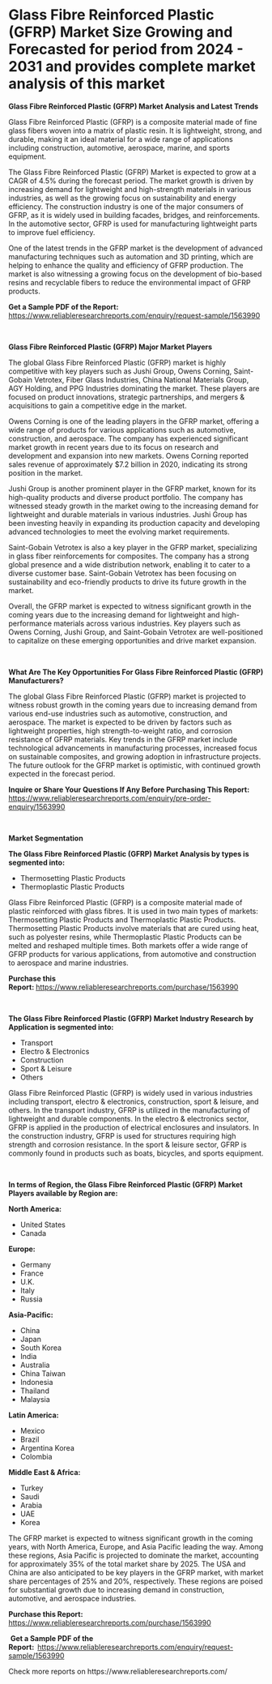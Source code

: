 <p><h1>Glass Fibre Reinforced Plastic (GFRP) Market Size Growing and Forecasted for period from 2024 - 2031 and provides complete market analysis of this market</h1></p><p><strong>Glass Fibre Reinforced Plastic (GFRP) Market Analysis and Latest Trends</strong></p>
<p><p>Glass Fibre Reinforced Plastic (GFRP) is a composite material made of fine glass fibers woven into a matrix of plastic resin. It is lightweight, strong, and durable, making it an ideal material for a wide range of applications including construction, automotive, aerospace, marine, and sports equipment.</p><p>The Glass Fibre Reinforced Plastic (GFRP) Market is expected to grow at a CAGR of 4.5% during the forecast period. The market growth is driven by increasing demand for lightweight and high-strength materials in various industries, as well as the growing focus on sustainability and energy efficiency. The construction industry is one of the major consumers of GFRP, as it is widely used in building facades, bridges, and reinforcements. In the automotive sector, GFRP is used for manufacturing lightweight parts to improve fuel efficiency.</p><p>One of the latest trends in the GFRP market is the development of advanced manufacturing techniques such as automation and 3D printing, which are helping to enhance the quality and efficiency of GFRP production. The market is also witnessing a growing focus on the development of bio-based resins and recyclable fibers to reduce the environmental impact of GFRP products.</p></p>
<p><strong>Get a Sample PDF of the Report:&nbsp;</strong> <a href="https://www.reliableresearchreports.com/enquiry/request-sample/1563990">https://www.reliableresearchreports.com/enquiry/request-sample/1563990</a></p>
<p>&nbsp;</p>
<p><strong>Glass Fibre Reinforced Plastic (GFRP) Major Market Players</strong></p>
<p><p>The global Glass Fibre Reinforced Plastic (GFRP) market is highly competitive with key players such as Jushi Group, Owens Corning, Saint-Gobain Vetrotex, Fiber Glass Industries, China National Materials Group, AGY Holding, and PPG Industries dominating the market. These players are focused on product innovations, strategic partnerships, and mergers & acquisitions to gain a competitive edge in the market.</p><p>Owens Corning is one of the leading players in the GFRP market, offering a wide range of products for various applications such as automotive, construction, and aerospace. The company has experienced significant market growth in recent years due to its focus on research and development and expansion into new markets. Owens Corning reported sales revenue of approximately $7.2 billion in 2020, indicating its strong position in the market.</p><p>Jushi Group is another prominent player in the GFRP market, known for its high-quality products and diverse product portfolio. The company has witnessed steady growth in the market owing to the increasing demand for lightweight and durable materials in various industries. Jushi Group has been investing heavily in expanding its production capacity and developing advanced technologies to meet the evolving market requirements.</p><p>Saint-Gobain Vetrotex is also a key player in the GFRP market, specializing in glass fiber reinforcements for composites. The company has a strong global presence and a wide distribution network, enabling it to cater to a diverse customer base. Saint-Gobain Vetrotex has been focusing on sustainability and eco-friendly products to drive its future growth in the market.</p><p>Overall, the GFRP market is expected to witness significant growth in the coming years due to the increasing demand for lightweight and high-performance materials across various industries. Key players such as Owens Corning, Jushi Group, and Saint-Gobain Vetrotex are well-positioned to capitalize on these emerging opportunities and drive market expansion.</p></p>
<p>&nbsp;</p>
<p><strong>What Are The Key Opportunities For Glass Fibre Reinforced Plastic (GFRP) Manufacturers?</strong></p>
<p><p>The global Glass Fibre Reinforced Plastic (GFRP) market is projected to witness robust growth in the coming years due to increasing demand from various end-use industries such as automotive, construction, and aerospace. The market is expected to be driven by factors such as lightweight properties, high strength-to-weight ratio, and corrosion resistance of GFRP materials. Key trends in the GFRP market include technological advancements in manufacturing processes, increased focus on sustainable composites, and growing adoption in infrastructure projects. The future outlook for the GFRP market is optimistic, with continued growth expected in the forecast period.</p></p>
<p><strong>Inquire or Share Your Questions If Any Before Purchasing This Report:</strong> <a href="https://www.reliableresearchreports.com/enquiry/pre-order-enquiry/1563990">https://www.reliableresearchreports.com/enquiry/pre-order-enquiry/1563990</a></p>
<p>&nbsp;</p>
<p><strong>Market Segmentation</strong></p>
<p><strong>The Glass Fibre Reinforced Plastic (GFRP) Market Analysis by types is segmented into:</strong></p>
<p><ul><li>Thermosetting Plastic Products</li><li>Thermoplastic Plastic Products</li></ul></p>
<p><p>Glass Fibre Reinforced Plastic (GFRP) is a composite material made of plastic reinforced with glass fibres. It is used in two main types of markets: Thermosetting Plastic Products and Thermoplastic Plastic Products. Thermosetting Plastic Products involve materials that are cured using heat, such as polyester resins, while Thermoplastic Plastic Products can be melted and reshaped multiple times. Both markets offer a wide range of GFRP products for various applications, from automotive and construction to aerospace and marine industries.</p></p>
<p><strong>Purchase this Report:&nbsp;</strong><a href="https://www.reliableresearchreports.com/purchase/1563990">https://www.reliableresearchreports.com/purchase/1563990</a></p>
<p>&nbsp;</p>
<p><strong>The Glass Fibre Reinforced Plastic (GFRP) Market Industry Research by Application is segmented into:</strong></p>
<p><ul><li>Transport</li><li>Electro & Electronics</li><li>Construction</li><li>Sport & Leisure</li><li>Others</li></ul></p>
<p><p>Glass Fibre Reinforced Plastic (GFRP) is widely used in various industries including transport, electro & electronics, construction, sport & leisure, and others. In the transport industry, GFRP is utilized in the manufacturing of lightweight and durable components. In the electro & electronics sector, GFRP is applied in the production of electrical enclosures and insulators. In the construction industry, GFRP is used for structures requiring high strength and corrosion resistance. In the sport & leisure sector, GFRP is commonly found in products such as boats, bicycles, and sports equipment.</p></p>
<p>&nbsp;</p>
<p><strong>In terms of Region, the Glass Fibre Reinforced Plastic (GFRP) Market Players available by Region are:</strong></p>
<p>
    <p> <strong> North America: </strong>
        <ul>
            <li>United States</li>
            <li>Canada</li>
        </ul>
        </p> 
    <p> <strong> Europe: </strong>
        <ul>
            <li>Germany</li>
            <li>France</li>
            <li>U.K.</li>
            <li>Italy</li>
            <li>Russia</li>
        </ul>
        </p> 
    <p> <strong> Asia-Pacific: </strong>
        <ul>
            <li>China</li>
            <li>Japan</li>
            <li>South Korea</li>
            <li>India</li>
            <li>Australia</li>
            <li>China Taiwan</li>
            <li>Indonesia</li>
            <li>Thailand</li>
            <li>Malaysia</li>
        </ul>
        </p> 
    <p> <strong> Latin America: </strong>
        <ul>
            <li>Mexico</li>
            <li>Brazil</li>
            <li>Argentina Korea</li>
            <li>Colombia</li>
        </ul>
        </p> 
    <p> <strong> Middle East & Africa: </strong>
        <ul>
            <li>Turkey</li>
            <li>Saudi</li>
            <li>Arabia</li>
            <li>UAE</li>
            <li>Korea</li>
        </ul>
    </p>
    </p>
<p><p>The GFRP market is expected to witness significant growth in the coming years, with North America, Europe, and Asia Pacific leading the way. Among these regions, Asia Pacific is projected to dominate the market, accounting for approximately 35% of the total market share by 2025. The USA and China are also anticipated to be key players in the GFRP market, with market share percentages of 25% and 20%, respectively. These regions are poised for substantial growth due to increasing demand in construction, automotive, and aerospace industries.</p></p>
<p><strong>Purchase this Report: </strong><a href="https://www.reliableresearchreports.com/purchase/1563990">https://www.reliableresearchreports.com/purchase/1563990</a></p>
<p>&nbsp;<strong>Get a Sample PDF of the Report:&nbsp;&nbsp;</strong><a href="https://www.reliableresearchreports.com/enquiry/request-sample/1563990">https://www.reliableresearchreports.com/enquiry/request-sample/1563990</a></p>
<p><strong></strong></p>
<p>Check more reports on https://www.reliableresearchreports.com/</p>